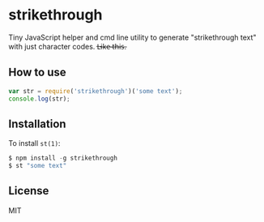 
# strikethrough

Tiny JavaScript helper and cmd line utility to generate
"strikethrough text" with just character codes. L̶i̶k̶e̶ ̶t̶h̶i̶s̶.

## How to use

```js
var str = require('strikethrough')('some text');
console.log(str);
```

## Installation

To install `st(1)`:

```js
$ npm install -g strikethrough
$ st "some text"
```

## License

MIT
